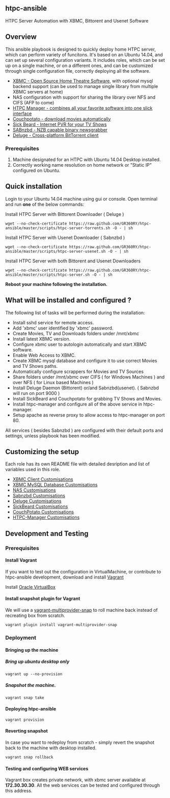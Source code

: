 ## htpc-ansible
HTPC Server Automation with XBMC, Bittorent and Usenet Software

## Overview
This ansible playbook is designed to quickly deploy home HTPC server, which can perform variety of funcitons. It's based on an Ubuntu 14.04, and can set up several configuration variants. It includes roles, which can be set up on a single machine, or on a different ones, and can be customized through single configuration file, correctly deploying all the software.

- [XBMC - Open Source Home Theatre Software](http://xbmc.org/‎), with optional mysql backend support (can be used to manage single library from multiple XBMC servers at home)
- NAS configuration with support for sharing the library over NFS and CIFS (AFP to come)
- [HTPC Manager - combines all your favorite software into one slick interface](http://htpc.io)
- [Couchpotato - download movies automatically](https://couchpota.to/)
- [Sick Beard - Internet PVR for your TV Shows](http://sickbeard.com)
- [SABnzbd - NZB capable binary newsgrabber](http://sabnzbd.org/)
- [Deluge -  Cross-platform BitTorrent client](http://deluge-torrent.org/)

### Prerequisites

1. Machine designated for an HTPC with Ubuntu 14.04 Desktop installed.
2. Correctly working name resolution on home network or "Static IP" configured on Ubuntu.

## Quick installation

Login to your Ubuntu 14.04 machine using gui or console.
Open terminal and run __one__ of the below commands:

Install HTPC Server with Bittorent Downloader ( Deluge )
```
wget --no-check-certificate https://raw.github.com/GR360RY/htpc-ansible/master/scripts/htpc-server-torrents.sh -O - | sh
```
Install HTPC Server with Usenet Downloader ( Sabnzbd )
```
wget --no-check-certificate https://raw.github.com/GR360RY/htpc-ansible/master/scripts/htpc-server-usenet.sh -O - | sh
```
Install HTPC Server with both Bittorent and Usenet Downloaders
```
wget --no-check-certificate https://raw.github.com/GR360RY/htpc-ansible/master/scripts/htpc-server.sh -O - | sh
```
	
__Reboot your machine following the installation.__

## What will be installed and configured ?

The following list of tasks will be performed during the installation:

* Install sshd service for remote access.
* Add 'xbmc' user identified by 'xbmc' password.
* Create Movies, TV and Downloads folders under /mnt/xbmc
* Install latest XBMC version.
* Configure xbmc user to autologin automatically and start XBMC software.
* Enable Web Access to XBMC.
* Create XBMC mysql database and configure it to use correct Movies and TV Shows paths.
* Automatically configure scrappers for Movies and TV Sources
* Share folders under /mnt/xbmc over CIFS ( for Windows Machines ) and over NFS ( for Linux based Machines )
* Install Deluge Daemon (Bittorent) or/and Sabnzbd(usenet). ( Sabnzbd will run on port 9000 )
* Install SickBeard and Couchpotato for grabbing TV Shows and Movies. 
* Install htpc-manager and configure all of the above service in htpc-manager.
* Setup apache as reverse proxy to allow access to htpc-manager on port 80.

All services ( besides Sabnzbd ) are configured with their default ports and settings, unless playbook has been modified.

## Customizing the setup

Each role has its own README file with detailed desription and list of variables used in this role.

* [XBMC Client Customisations](roles/xbmc-client/README.md)
* [XBMC MySQL Database Customisations](roles/xbmc-mysql/README.md)
* [NAS Customisations](roles/xbmc-nas/README.md)
* [Sabnzbd Customisations](roles/sabnzbd/README.md)
* [Deluge Customisations](roles/deluge/README.md)
* [SickBeard Customisations](roles/sickbeard/README.md)
* [CouchPotato Customisations](roles/couchpotato/README.md)
* [HTPC-Manager Customisations](roles/htpc-manager/README.md)

## Development and Testing

### Prerequisites

#### Install Vagrant
If you want to test out the configuration in VirtualMachine, or contribute to htpc-ansible development,
download and install [Vagrant](http://www.vagrantup.com/)

Install [Oracle VirtualBox](https://www.virtualbox.org/wiki/Downloads)

#### Install snapshot plugin for Vagrant
We will use a [vagrant-multiprovider-snap](https://github.com/scalefactory/vagrant-multiprovider-snap) to roll machine back instead of recreating box from scratch.
```
vagrant plugin install vagrant-multiprovider-snap
```
### Deployment

#### Bringing up the machine

##### Bring up ubuntu desktop only
```
vagrant up --no-provision
```
##### Snapshot the machine.

```
vagrant snap take
```

#### Deploying htpc-ansible
```
vagrant provision
```

#### Reverting snapshot
In case you want to redeploy from scratch - simply revert the snapshot back to the machine with desktop installed.
```
vagrant snap rollback
```

#### Testing and configuring WEB services
Vagrant box creates private network, with xbmc server available at <b>172.30.30.30</b>.
All the web services can be tested and configured through this address.
